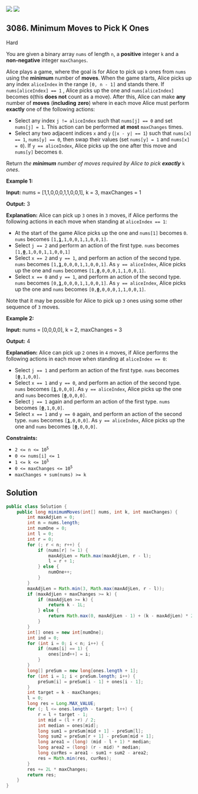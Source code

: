 [![](https://img.shields.io/github/stars/javadev/LeetCode-in-Java?label=Stars&style=flat-square)](https://github.com/javadev/LeetCode-in-Java)
[![](https://img.shields.io/github/forks/javadev/LeetCode-in-Java?label=Fork%20me%20on%20GitHub%20&style=flat-square)](https://github.com/javadev/LeetCode-in-Java/fork)

## 3086\. Minimum Moves to Pick K Ones

Hard

You are given a binary array `nums` of length `n`, a **positive** integer `k` and a **non-negative** integer `maxChanges`.

Alice plays a game, where the goal is for Alice to pick up `k` ones from `nums` using the **minimum** number of **moves**. When the game starts, Alice picks up any index `aliceIndex` in the range `[0, n - 1]` and stands there. If `nums[aliceIndex] == 1` , Alice picks up the one and `nums[aliceIndex]` becomes `0`(this **does not** count as a move). After this, Alice can make **any** number of **moves** (**including** **zero**) where in each move Alice must perform **exactly** one of the following actions:

*   Select any index `j != aliceIndex` such that `nums[j] == 0` and set `nums[j] = 1`. This action can be performed **at** **most** `maxChanges` times.
*   Select any two adjacent indices `x` and `y` (`|x - y| == 1`) such that `nums[x] == 1`, `nums[y] == 0`, then swap their values (set `nums[y] = 1` and `nums[x] = 0`). If `y == aliceIndex`, Alice picks up the one after this move and `nums[y]` becomes `0`.

Return _the **minimum** number of moves required by Alice to pick **exactly**_ `k` _ones_.

**Example 1:**

**Input:** nums = [1,1,0,0,0,1,1,0,0,1], k = 3, maxChanges = 1

**Output:** 3

**Explanation:** Alice can pick up `3` ones in `3` moves, if Alice performs the following actions in each move when standing at `aliceIndex == 1`:

*    At the start of the game Alice picks up the one and `nums[1]` becomes `0`. `nums` becomes <code>[1,**<ins>1</ins>**,1,0,0,1,1,0,0,1]</code>.
*   Select `j == 2` and perform an action of the first type. `nums` becomes <code>[1,**<ins>0</ins>**,1,0,0,1,1,0,0,1]</code>
*   Select `x == 2` and `y == 1`, and perform an action of the second type. `nums` becomes <code>[1,**<ins>1</ins>**,0,0,0,1,1,0,0,1]</code>. As `y == aliceIndex`, Alice picks up the one and `nums` becomes <code>[1,**<ins>0</ins>**,0,0,0,1,1,0,0,1]</code>.
*   Select `x == 0` and `y == 1`, and perform an action of the second type. `nums` becomes <code>[0,**<ins>1</ins>**,0,0,0,1,1,0,0,1]</code>. As `y == aliceIndex`, Alice picks up the one and `nums` becomes <code>[0,**<ins>0</ins>**,0,0,0,1,1,0,0,1]</code>.

Note that it may be possible for Alice to pick up `3` ones using some other sequence of `3` moves.

**Example 2:**

**Input:** nums = [0,0,0,0], k = 2, maxChanges = 3

**Output:** 4

**Explanation:** Alice can pick up `2` ones in `4` moves, if Alice performs the following actions in each move when standing at `aliceIndex == 0`:

*   Select `j == 1` and perform an action of the first type. `nums` becomes <code>[**<ins>0</ins>**,1,0,0]</code>.
*   Select `x == 1` and `y == 0`, and perform an action of the second type. `nums` becomes <code>[**<ins>1</ins>**,0,0,0]</code>. As `y == aliceIndex`, Alice picks up the one and `nums` becomes <code>[**<ins>0</ins>**,0,0,0]</code>.
*   Select `j == 1` again and perform an action of the first type. `nums` becomes <code>[**<ins>0</ins>**,1,0,0]</code>.
*   Select `x == 1` and `y == 0` again, and perform an action of the second type. `nums` becomes <code>[**<ins>1</ins>**,0,0,0]</code>. As `y == aliceIndex`, Alice picks up the one and `nums` becomes <code>[**<ins>0</ins>**,0,0,0]</code>.

**Constraints:**

*   <code>2 <= n <= 10<sup>5</sup></code>
*   `0 <= nums[i] <= 1`
*   <code>1 <= k <= 10<sup>5</sup></code>
*   <code>0 <= maxChanges <= 10<sup>5</sup></code>
*   `maxChanges + sum(nums) >= k`

## Solution

```java
public class Solution {
    public long minimumMoves(int[] nums, int k, int maxChanges) {
        int maxAdjLen = 0;
        int n = nums.length;
        int numOne = 0;
        int l = 0;
        int r = 0;
        for (; r < n; r++) {
            if (nums[r] != 1) {
                maxAdjLen = Math.max(maxAdjLen, r - l);
                l = r + 1;
            } else {
                numOne++;
            }
        }
        maxAdjLen = Math.min(3, Math.max(maxAdjLen, r - l));
        if (maxAdjLen + maxChanges >= k) {
            if (maxAdjLen >= k) {
                return k - 1L;
            } else {
                return Math.max(0, maxAdjLen - 1) + (k - maxAdjLen) * 2L;
            }
        }
        int[] ones = new int[numOne];
        int ind = 0;
        for (int i = 0; i < n; i++) {
            if (nums[i] == 1) {
                ones[ind++] = i;
            }
        }
        long[] preSum = new long[ones.length + 1];
        for (int i = 1; i < preSum.length; i++) {
            preSum[i] = preSum[i - 1] + ones[i - 1];
        }
        int target = k - maxChanges;
        l = 0;
        long res = Long.MAX_VALUE;
        for (; l <= ones.length - target; l++) {
            r = l + target - 1;
            int mid = (l + r) / 2;
            int median = ones[mid];
            long sum1 = preSum[mid + 1] - preSum[l];
            long sum2 = preSum[r + 1] - preSum[mid + 1];
            long area1 = (long) (mid - l + 1) * median;
            long area2 = (long) (r - mid) * median;
            long curRes = area1 - sum1 + sum2 - area2;
            res = Math.min(res, curRes);
        }
        res += 2L * maxChanges;
        return res;
    }
}
```